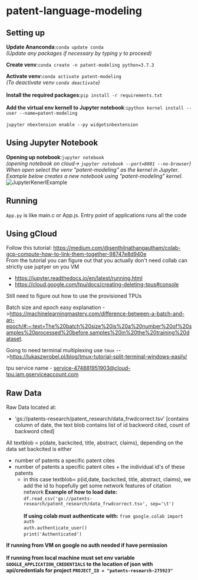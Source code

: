 # patent-language-modeling

## Setting up</br>
**Update Ananconda**:`conda update conda` </br>
*(Update any packages if necessary by typing y to proceed)*</br>

**Create venv**:`conda create -n patent-modeling python=3.7.3` 

**Activate venv**:`conda activate patent-modeling` </br>
*(To deactivate venv `conda deactivate`)* </br> </br> 
**Install the required packages**:`pip install -r requirements.txt`</br> </br>
**Add the virtual env kernell to Jupyter notebook**:`ipython kernel install --user --name=patent-modeling`</br></br>
`jupyter nbextension enable --py widgetsnbextension
`
## Using Jupyter Notebook

**Opening up notebook**:`jupyter notebook`</br>
*(opening notebook on cloud-> `jupyter notebook --port=8081 --no-browser`)* </br>
*When open select the venv  "patent-modeling" as the kernel in Jupyter. Example below creates a new notebook using "patent-modeling" kernel.*
![JupyterKenerlExample](https://i.imgur.com/pBVcUme.png)


## Running

`App.py` is like main.c or App.js. Entry point of applications runs all the code

## Using gCloud
Follow this tutorial: https://medium.com/@senthilnathangautham/colab-gcp-compute-how-to-link-them-together-98747e8d940e</br>
From the tutorial you can figure out that you actually don't need collab can strictly use juptyer on you VM
- https://jupyter.readthedocs.io/en/latest/running.html
- https://cloud.google.com/tpu/docs/creating-deleting-tpus#console

Still need to figure out how to use the provisioned TPUs
  
Batch size and epoch easy explanation ->https://machinelearningmastery.com/difference-between-a-batch-and-an-epoch/#:~:text=The%20batch%20size%20is%20a%20number%20of%20samples%20processed%20before,samples%20in%20the%20training%20dataset.

Going to need terminal multiplexing use `tmux` -->https://lukaszwrobel.pl/blog/tmux-tutorial-split-terminal-windows-easily/

tpu service name - service-474881951903@cloud-tpu.iam.gserviceaccount.com
## Raw Data
Raw Data located at:
- 'gs://patents-research/patent_research/data_frwdcorrect.tsv' [contains column of date, the text blob contains list of id backword cited, count of backword cited]

All textblob = p(date, backcited, title, abstract, claims), depending on the data set backcited is either
- number of patents a specific patent cites
- number of patents a specific patent cites + the individual id's of these patents
    - in this case textblob= p(id,date, backcited, title, abstract, claims), we add the id to hopefully get some network features of citation network
**Example of how to load date:**</br>
`df.read_csv('gs://patents-research/patent_research/data_frwdcorrect.tsv', sep='\t')` </br></br>
**If using colab must authenticate with:**
`from google.colab import auth`</br>
`auth.authenticate_user()`</br>
`print('Authenticated')`</br>

**If running from VM on google no auth needed if have permission**</br></br>
**If running from local machine must set env variable `GOOGLE_APPLICATION_CREDENTIALS` to the location of json with api/credentials for project `PROJECT_ID = "patents-research-275923"`**
